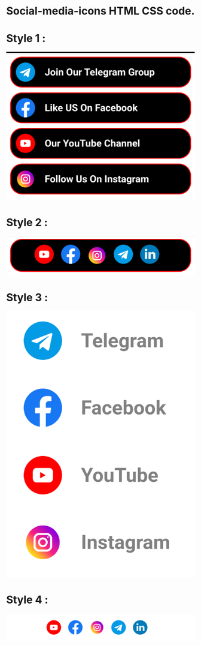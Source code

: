 # Social-media-icons HTML CSS code.

# Style 1 :

<img src="ss.png">

# Style 2 :

<img src ="style2.png">

# Style 3 :

<img src ="style3.png">

# Style 4 :

<img src ="style4.png">